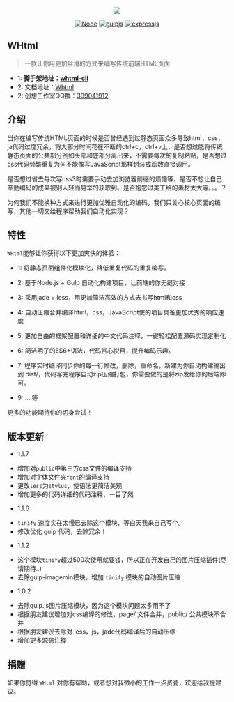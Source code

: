 <p align="center"><img src="docs/_media/img/gen.svg"/></p>
<p align="center"><a href="http://nodejs.cn/"><img src="https://img.shields.io/badge/Node.js%20-v8.9.3-green.svg" alt="Node"></a> <a href="https://www.gulpjs.com.cn/"><img src="https://img.shields.io/badge/gulp.js-3.9.1-red.svg" alt="gulpjs"></a> <a href="http://www.expressjs.com.cn/"><img src="https://img.shields.io/badge/express.js-4.16.3-blue.svg" alt="expressjs"></a></p>

## WHtml

> 一款让你用更加丝滑的方式来编写传统前端HTML页面
- 1: **脚手架地址：[whtml-cli](https://www.npmjs.com/package/whtml-cli)**
- 2: 文档地址：[Whtml](https://helpcode.github.io/Whtml/#/)
- 2: 创想工作室QQ群：[399041912](http://shang.qq.com/wpa/qunwpa?idkey=6311ead3dd326b975b76cb90590535973515776cf83d0854c0dc7b4a5c9cebfb)


## 介绍

当你在编写传统HTML页面的时候是否曾经遇到过静态页面众多导致html，css，ja代码过度冗余，将大部分时间花在不断的ctrl+c，ctrl+v上，是否想过能将传统静态页面的公共部分例如头部和底部分离出来，不需要每次的复制粘贴，是否想过css代码频繁重复为何不能像写JavaScript那样封装成函数直接调用。

是否想过省去每次写css3时需要手动去加浏览器前缀的烦恼等，是否不想让自己辛勤编码的成果被别人轻而易举的获取到。是否抱怨过美工给的素材太大等。。。？


为何我们不能换种方式来进行更加优雅自动化的编码，我们只关心核心页面的编写，其他一切交给程序帮助我们自动化实现？


## 特性

`WHtml`能够让你获得以下更加爽快的体验：


- 1: 将静态页面组件化模块化，降低重复代码的重复编写。

- 2: 基于Node.js + Gulp 自动化构建项目，让前端的你无缝对接

- 3: 采用jade + less，用更加简洁高效的方式去书写html和css

- 4: 自动压缩合并编译html，css，JavaScript使的项目具备更加优秀的响应速度

- 5: 更加自由的框架配置和详细的中文代码注释，一键轻松配置源码实现定制化

- 6: 简洁明了的ES6+语法，代码赏心悦目，提升编码乐趣。

- 7: 程序实时编译同步你的每一行修改，删除，重命名，新建为你自动构建输出到 dist/，代码写完程序自动zip压缩打包，你需要做的是将zip发给你的后端即可。

- 9: ....等

更多的功能期待你的切身尝试！

## 版本更新

- 1.1.7
* 增加对`public`中第三方css文件的编译支持
* 增加对字体文件夹`font`的编译支持
* 更改`less`为`stylus`，使语法更简洁美观
* 增加更多的代码详细的代码注释，一目了然

- 1.1.6
* `tinify` 速度实在太慢已去除这个模块，等白天我来自己写个。
* 修改优化 gulp 代码，去除冗余！

- 1.1.2
* 这个模块`tinify`超过500次使用就要钱，所以正在开发自己的图片压缩插件(尽请期待..)
* 去除gulp-imagemin模块，增加 `tinify` 模块的自动图片压缩

- 1.0.2
* 去除gulp.js图片压缩模块，因为这个模块问题太多用不了
* 根据朋友建议增加对css编译的修改，page/ 文件合并，public/ 公共模块不合并
* 根据朋友建议去除对 less，js，jade代码编译后的自动压缩
* 增加更多源码注释

## 捐赠


如果你觉得 `WHtml` 对你有帮助，或者想对我微小的工作一点资瓷，欢迎给我提建议。